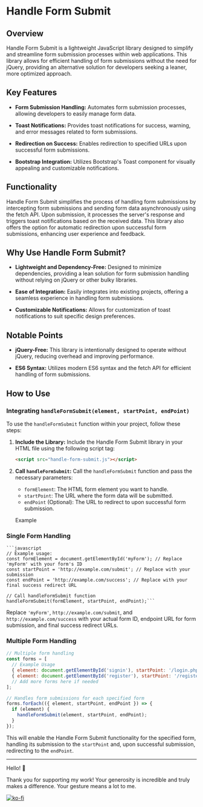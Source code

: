 # Handle Form Submit

## Overview

Handle Form Submit is a lightweight JavaScript library designed to simplify and streamline form submission processes within web applications. This library allows for efficient handling of form submissions without the need for jQuery, providing an alternative solution for developers seeking a leaner, more optimized approach.

## Key Features

- **Form Submission Handling:** Automates form submission processes, allowing developers to easily manage form data.
  
- **Toast Notifications:** Provides toast notifications for success, warning, and error messages related to form submissions.
  
- **Redirection on Success:** Enables redirection to specified URLs upon successful form submissions.
  
- **Bootstrap Integration:** Utilizes Bootstrap's Toast component for visually appealing and customizable notifications.

## Functionality

Handle Form Submit simplifies the process of handling form submissions by intercepting form submissions and sending form data asynchronously using the fetch API. Upon submission, it processes the server's response and triggers toast notifications based on the received data. This library also offers the option for automatic redirection upon successful form submissions, enhancing user experience and feedback.

## Why Use Handle Form Submit?

- **Lightweight and Dependency-Free:** Designed to minimize dependencies, providing a lean solution for form submission handling without relying on jQuery or other bulky libraries.

- **Ease of Integration:** Easily integrates into existing projects, offering a seamless experience in handling form submissions.

- **Customizable Notifications:** Allows for customization of toast notifications to suit specific design preferences.

## Notable Points

- **jQuery-Free:** This library is intentionally designed to operate without jQuery, reducing overhead and improving performance.

- **ES6 Syntax:** Utilizes modern ES6 syntax and the fetch API for efficient handling of form submissions.

## How to Use

### Integrating  `handleFormSubmit(element, startPoint, endPoint)`

To use the `handleFormSubmit`  function within your project, follow these steps:

1. **Include the Library:** Include the Handle Form Submit library in your HTML file using the following script tag:

    ```html
    <script src="handle-form-submit.js"></script>
    ```

2. **Call `handleFormSubmit`:** Call the `handleFormSubmit` function and pass the necessary parameters:

    - `formElement`: The HTML form element you want to handle.
    - `startPoint`: The URL where the form data will be submitted.
    - `endPoint` (Optional): The URL to redirect to upon successful form submission.
    
    Example

### Single Form Handling

    ```javascript
    // Example usage:
    const formElement = document.getElementById('myForm'); // Replace 'myForm' with your form's ID
    const startPoint = 'http://example.com/submit'; // Replace with your submission
    const endPoint = 'http://example.com/success'; // Replace with your final success redirect URL

    // Call handleFormSubmit function
    handleFormSubmit(formElement, startPoint, endPoint);```

Replace `'myForm'`, `http://example.com/submit`, and `http://example.com/success` with your actual form ID, endpoint URL for form submission, and final success redirect URLs.

### Multiple Form Handling

```javascript
// Multiple form handling
const forms = [
  // Example Usage
  { element: document.getElementById('signin'), startPoint: '/login.php', endPoint: '/index' },
  { element: document.getElementById('register'), startPoint: '/register.php', endPoint: '/index' }
  // Add more forms here if needed
];

// Handles form submissions for each specified form
forms.forEach(({ element, startPoint, endPoint }) => {
  if (element) {
    handleFormSubmit(element, startPoint, endPoint);
  }
});
```

This will enable the Handle Form Submit functionality for the specified form, handling its submission to the `startPoint` and, upon successful submission, redirecting to the `endPoint`.

---

Hello! 🌟

Thank you for supporting my work! Your generosity is incredible and truly makes a difference. Your gesture means a lot to me.

[![ko-fi](https://ko-fi.com/img/githubbutton_sm.svg)](https://ko-fi.com/C0C0T3IKC)

